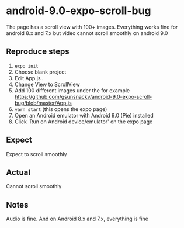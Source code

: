 # android-9.0-expo-scroll-bug

The page has a scroll view with 100+ images. Everything works fine for android 8.x and 7.x but video cannot scroll smoothly on android 9.0

## Reproduce steps
1. `expo init`
2. Choose blank project
3. Edit App.js .
4. Change View to ScrollView
5. Add 100 different images under the <ScrollView> for example https://github.com/gsunsnackv/android-9.0-expo-scroll-bug/blob/master/App.js
6. `yarn start` (this opens the expo page)
7. Open an Android emulator with Android 9.0 (Pie) installed
8. Click 'Run on Android device/emulator' on the expo page

## Expect
Expect to scroll smoothly

## Actual
Cannot scroll smoothly

## Notes
Audio is fine. And on Android 8.x and 7.x, everything is fine
